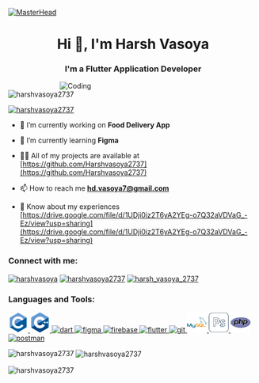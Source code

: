 [![MasterHead](https://res.cloudinary.com/duplex-tech/image/upload/v1720443041/newDuplex/hire-developer/20240708182037-Layer_2.webp)](https://drive.google.com/file/d/1UDji0iz2T6yA2YEg-o7Q32aVDVaG_-Ez/view?usp=sharing)
<h1 align="center">Hi 👋, I'm Harsh Vasoya</h1>
<h3 align="center">I'm a Flutter Application Developer</h3>
<img align="right" alt="Coding" width="400" src= "https://cdn.dribbble.com/users/1162077/screenshots/3848914/programmer.gif">

<p align="left"> <img src="https://komarev.com/ghpvc/?username=harshvasoya2737&label=Profile%20views&color=0e75b6&style=flat" alt="harshvasoya2737" /> </p>

<p align="left"> <a href="https://twitter.com/harshvasoya2737" target="blank"><img src="https://img.shields.io/twitter/follow/harshvasoya2737?logo=twitter&style=for-the-badge" alt="harshvasoya2737" /></a> </p>

- 🔭 I’m currently working on **Food Delivery App**

- 🌱 I’m currently learning **Figma**

- 👨‍💻 All of my projects are available at [https://github.com/Harshvasoya2737](https://github.com/Harshvasoya2737)

- 📫 How to reach me **hd.vasoya7@gmail.com**

- 📄 Know about my experiences [https://drive.google.com/file/d/1UDji0iz2T6yA2YEg-o7Q32aVDVaG_-Ez/view?usp=sharing](https://drive.google.com/file/d/1UDji0iz2T6yA2YEg-o7Q32aVDVaG_-Ez/view?usp=sharing)

<h3 align="left">Connect with me:</h3>
<p align="left">
<a href="https://linkedin.com/in/harshvasoya" target="blank"><img align="center" src="https://raw.githubusercontent.com/rahuldkjain/github-profile-readme-generator/master/src/images/icons/Social/linked-in-alt.svg" alt="harshvasoya" height="30" width="40" /></a>
<a href="https://twitter.com/harshvasoya2737" target="blank"><img align="center" src="https://raw.githubusercontent.com/rahuldkjain/github-profile-readme-generator/master/src/images/icons/Social/twitter.svg" alt="harshvasoya2737" height="30" width="40" /></a>
<a href="https://instagram.com/harsh_vasoya_2737" target="blank"><img align="center" src="https://raw.githubusercontent.com/rahuldkjain/github-profile-readme-generator/master/src/images/icons/Social/instagram.svg" alt="harsh_vasoya_2737" height="30" width="40" /></a>
</p>

<h3 align="left">Languages and Tools:</h3>
<p align="left"> <a href="https://www.cprogramming.com/" target="_blank" rel="noreferrer"> <img src="https://raw.githubusercontent.com/devicons/devicon/master/icons/c/c-original.svg" alt="c" width="40" height="40"/> </a> <a href="https://www.w3schools.com/cpp/" target="_blank" rel="noreferrer"> <img src="https://raw.githubusercontent.com/devicons/devicon/master/icons/cplusplus/cplusplus-original.svg" alt="cplusplus" width="40" height="40"/> </a> <a href="https://dart.dev" target="_blank" rel="noreferrer"> <img src="https://www.vectorlogo.zone/logos/dartlang/dartlang-icon.svg" alt="dart" width="40" height="40"/> </a> <a href="https://www.figma.com/" target="_blank" rel="noreferrer"> <img src="https://www.vectorlogo.zone/logos/figma/figma-icon.svg" alt="figma" width="40" height="40"/> </a> <a href="https://firebase.google.com/" target="_blank" rel="noreferrer"> <img src="https://www.vectorlogo.zone/logos/firebase/firebase-icon.svg" alt="firebase" width="40" height="40"/> </a> <a href="https://flutter.dev" target="_blank" rel="noreferrer"> <img src="https://www.vectorlogo.zone/logos/flutterio/flutterio-icon.svg" alt="flutter" width="40" height="40"/> </a> <a href="https://git-scm.com/" target="_blank" rel="noreferrer"> <img src="https://www.vectorlogo.zone/logos/git-scm/git-scm-icon.svg" alt="git" width="40" height="40"/> </a> <a href="https://www.mysql.com/" target="_blank" rel="noreferrer"> <img src="https://raw.githubusercontent.com/devicons/devicon/master/icons/mysql/mysql-original-wordmark.svg" alt="mysql" width="40" height="40"/> </a> <a href="https://www.photoshop.com/en" target="_blank" rel="noreferrer"> <img src="https://raw.githubusercontent.com/devicons/devicon/master/icons/photoshop/photoshop-line.svg" alt="photoshop" width="40" height="40"/> </a> <a href="https://www.php.net" target="_blank" rel="noreferrer"> <img src="https://raw.githubusercontent.com/devicons/devicon/master/icons/php/php-original.svg" alt="php" width="40" height="40"/> </a> <a href="https://postman.com" target="_blank" rel="noreferrer"> <img src="https://www.vectorlogo.zone/logos/getpostman/getpostman-icon.svg" alt="postman" width="40" height="40"/> </a> </p>

<p><img align="left" src="https://github-readme-stats.vercel.app/api/top-langs?username=harshvasoya2737&show_icons=true&locale=en&layout=compact" alt="harshvasoya2737" /></p>

<p>&nbsp;<img align="center" src="https://github-readme-stats.vercel.app/api?username=harshvasoya2737&show_icons=true&locale=en" alt="harshvasoya2737" /></p>

<p><img align="center" src="https://github-readme-streak-stats.herokuapp.com/?user=harshvasoya2737&" alt="harshvasoya2737" /></p>
